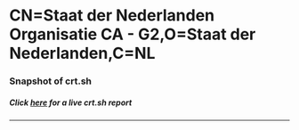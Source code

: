 # CN=Staat der Nederlanden Organisatie CA - G2,O=Staat der Nederlanden,C=NL
### Snapshot of crt.sh
##### Click [here](https://crt.sh/?q=Serial_0131354B) for a live crt.sh report

---
